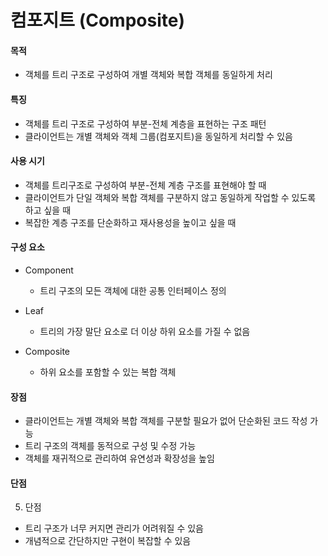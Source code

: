 # 컴포지트 (Composite)

#### 목적

- 객체를 트리 구조로 구성하여 개별 객체와 복합 객체를 동일하게 처리

#### 특징

- 객체를 트리 구조로 구성하여 부분-전체 계층을 표현하는 구조 패턴
- 클라이언트는 개별 객체와 객체 그룹(컴포지트)을 동일하게 처리할 수 있음

#### 사용 시기

- 객체를 트리구조로 구성하여 부분-전체 계층 구조를 표현해야 할 때
- 클라이언트가 단일 객체와 복합 객체를 구분하지 않고 동일하게 작업할 수 있도록 하고 싶을 때
- 복잡한 계층 구조를 단순화하고 재사용성을 높이고 싶을 때

#### 구성 요소

- Component

  - 트리 구조의 모든 객체에 대한 공통 인터페이스 정의

- Leaf

  - 트리의 가장 말단 요소로 더 이상 하위 요소를 가질 수 없음

- Composite

  - 하위 요소를 포함할 수 있는 복합 객체

#### 장점

- 클라이언트는 개별 객체와 복합 객체를 구분할 필요가 없어 단순화된 코드 작성 가능
- 트리 구조의 객체를 동적으로 구성 및 수정 가능
- 객체를 재귀적으로 관리하여 유연성과 확장성을 높임

#### 단점

5. 단점

- 트리 구조가 너무 커지면 관리가 어려워질 수 있음
- 개념적으로 간단하지만 구현이 복잡할 수 있음
